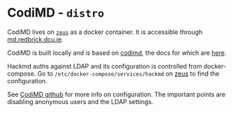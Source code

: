 # CodiMD - `distro`

CodiMD lives on [`zeus`](../hosts/zeus.md) as a docker container. It is accessible through [md.redbrick.dcu.ie](https://md.redbrick.dcu.ie).

CodiMD is built locally and is based on [codimd](https://github.com/hackmdio/CodiMD), the docs for which are [here](https://hackmd.io/c/codimd-documentation/%2Fs%2Fcodimd-docker-deployment).

Hackmd auths against LDAP and its configuration is controlled from docker-compose. Go to
`/etc/docker-compose/services/hackmd` on [zeus](../hosts/zeus.md) to find the configuration.

See [CodiMD github](https://github.com/hackmdio/hackmd/#environment-variables-will-overwrite-other-server-configs) for more info on configuration. 
The important points are disabling anonymous users and the LDAP settings.
